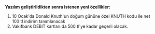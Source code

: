
**Yazılım geliştirildikten sonra istenen yeni özellikler:**

1. 10 Ocak'da Donald Knuth'un doğum gününe özel KNUTH kodu ile net 100 tl indirim tanımlanacak
2. Vakıfbank DEBIT kartları da 500 tl'ye kadar geçerli olacak.
